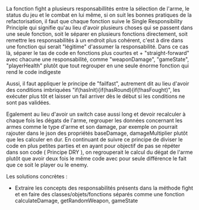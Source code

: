La fonction fight a plusieurs responsabillités entre la sélection de l'arme, le status du jeu et le combat en lui même, si on suit les bonnes pratiques de la refactorisation, il faut que chaque fonction suive le Single Responsibility Principle qui signifie qu'au lieu d'avoir plusieurs choses qui se passent dans une seule fonction, soit le séparer en plusieurs fonctions directement, soit remettre les responsabilités à un endroit plus cohérent, c'est à dire dans une fonction qui serait "légitime" d'assumer la responsabilité. Dans ce cas là, séparer le tas de code en fonctions plus courtes et + "straight-forward" avec chacune une responsabilité, comme "weaponDamage", "gameState", "playerHealth" plutôt que tout regrouper en une seule énorme fonction qui rend le code indigeste

Aussi, il faut appliquer le principe de "failfast", autrement dit au lieu d'avoir des conditions imbriquées "if(hasInit){if(hasRound){if(!hasFought)", les exécuter plus tôt et laisser un fail arriver dès le début si les conditions ne sont pas validées.

Egalement au lieu d'avoir un switch case aussi long et devoir recalculer à chaque fois les dégats de l'arme, regrouper les données concernant les armes comme le type d'arme et son damage, par exemple on pourrait rajouter dans le json des propriétés baseDamage, damageMultiplier plutôt que les calculer en dur. En continuant de suivre ce principe de diviser le code en plus petites parties et en ayant pour objectif de pas se répéter dans son code ( Principe DRY ), on regrouperait le calcul du dégat de l'arme plutôt que avoir deux fois le même code avec pour seule différence le fait que ce soit le player ou le enemy.

Les solutions concrètes : 

- Extraire les concepts des responsabilités présents dans la méthode fight et en faire des classes/objets/fonctions séparés comme une fonction calculateDamage, getRandomWeapon, gameState
